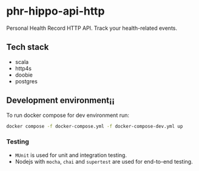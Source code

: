 # phr-hippo-api-http
Personal Health Record HTTP API. Track your health-related events.

## Tech stack
* scala
* http4s
* doobie
* postgres

## Development environment¡¡

To run docker compose for dev environment run:

```bash
docker compose -f docker-compose.yml -f docker-compose-dev.yml up
```

### Testing
* `MUnit` is used for unit and integration testing.
* Nodejs with `mocha`, `chai` and `supertest` are used for end-to-end testing.
